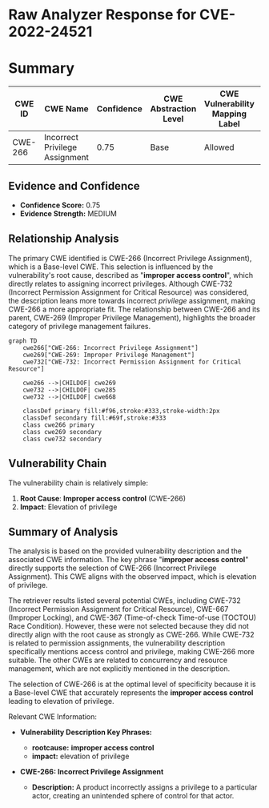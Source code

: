 # Raw Analyzer Response for CVE-2022-24521

# Summary
| CWE ID | CWE Name | Confidence | CWE Abstraction Level | CWE Vulnerability Mapping Label | CWE-Vulnerability Mapping Notes |
|---|---|---|---|---|---|
| CWE-266 | Incorrect Privilege Assignment | 0.75 | Base | Allowed | Primary CWE |

## Evidence and Confidence

*   **Confidence Score:** 0.75
*   **Evidence Strength:** MEDIUM

## Relationship Analysis
The primary CWE identified is CWE-266 (Incorrect Privilege Assignment), which is a Base-level CWE. This selection is influenced by the vulnerability's root cause, described as "**improper access control**", which directly relates to assigning incorrect privileges. Although CWE-732 (Incorrect Permission Assignment for Critical Resource) was considered, the description leans more towards incorrect *privilege* assignment, making CWE-266 a more appropriate fit. The relationship between CWE-266 and its parent, CWE-269 (Improper Privilege Management), highlights the broader category of privilege management failures.

```mermaid
graph TD
    cwe266["CWE-266: Incorrect Privilege Assignment"]
    cwe269["CWE-269: Improper Privilege Management"]
    cwe732["CWE-732: Incorrect Permission Assignment for Critical Resource"]
    
    cwe266 -->|CHILDOF| cwe269
    cwe732 -->|CHILDOF| cwe285
    cwe732 -->|CHILDOF| cwe668

    classDef primary fill:#f96,stroke:#333,stroke-width:2px
    classDef secondary fill:#69f,stroke:#333
    class cwe266 primary
    class cwe269 secondary
    class cwe732 secondary
```

## Vulnerability Chain
The vulnerability chain is relatively simple:
1.  **Root Cause**: **Improper access control** (CWE-266)
2.  **Impact**: Elevation of privilege

## Summary of Analysis
The analysis is based on the provided vulnerability description and the associated CWE information. The key phrase "**improper access control**" directly supports the selection of CWE-266 (Incorrect Privilege Assignment). This CWE aligns with the observed impact, which is elevation of privilege.

The retriever results listed several potential CWEs, including CWE-732 (Incorrect Permission Assignment for Critical Resource), CWE-667 (Improper Locking), and CWE-367 (Time-of-check Time-of-use (TOCTOU) Race Condition). However, these were not selected because they did not directly align with the root cause as strongly as CWE-266. While CWE-732 is related to permission assignments, the vulnerability description specifically mentions access control and privilege, making CWE-266 more suitable. The other CWEs are related to concurrency and resource management, which are not explicitly mentioned in the description.

The selection of CWE-266 is at the optimal level of specificity because it is a Base-level CWE that accurately represents the **improper access control** leading to elevation of privilege.

Relevant CWE Information:
- **Vulnerability Description Key Phrases:**
  - **rootcause:** **improper access control**
  - **impact:** elevation of privilege

- **CWE-266: Incorrect Privilege Assignment**
  - **Description:** A product incorrectly assigns a privilege to a particular actor, creating an unintended sphere of control for that actor.